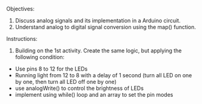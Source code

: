 Objectives:
1. Discuss analog signals and its implementation in a Arduino circuit.
2. Understand analog to digital signal conversion using the map() function.

Instructions:
1. Building on the 1st activity. Create the same logic, but applying the following condition:
- Use pins 8 to 12 for the LEDs
- Running light from 12 to 8 with a delay of 1 second (turn all LED on one by one, then turn all LED off one by one)
- use analogWrite() to control the brightness of LEDs
- implement using while() loop and an array to set the pin modes
